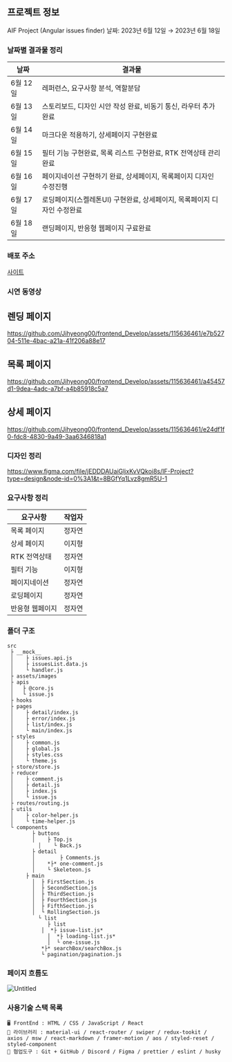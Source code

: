 
## 프로젝트 정보

AIF Project (Angular issues finder)
날짜: 2023년 6월 12일 → 2023년 6월 18일

### 날짜별 결과물 정리

|           날짜 |                                                                결과물 |
| --- | --- |
|        6월 12일 | 레퍼런스, 요구사항 분석, 역할분담 |
|        6월 13일 | 스토리보드, 디자인 시안 작성 완료, 비동기 통신, 라우터 추가완료 |
|        6월 14일 | 마크다운 적용하기, 상세페이지 구현완료 |
|        6월 15일 | 필터 기능 구현완료, 목록 리스트 구현완료, RTK 전역상태 관리 완료 |
|        6월 16일 | 페이지네이션 구현하기 완료, 상세페이지, 목록페이지 디자인 수정진행 |
|        6월 17일 | 로딩페이지(스켈레톤UI) 구현완료, 상세페이지, 목록페이지 디자인 수정완료 |
|        6월 18일 | 랜딩페이지, 반응형 웹페이지 구료완료 |

### 배포 주소

[사이트](https://toyifproject.netlify.app/)

### 시연 동영상

## 렌딩 페이지
https://github.com/Jihyeong00/frontend_Develop/assets/115636461/e7b52704-511e-4bac-a21a-41f206a88e17

## 목록 페이지
https://github.com/Jihyeong00/frontend_Develop/assets/115636461/a45457d1-9dea-4adc-a7bf-a4b85918c5a7

## 상세 페이지
https://github.com/Jihyeong00/frontend_Develop/assets/115636461/e24df1f0-fdc8-4830-9a49-3aa6346818a1

### 디자인 정리

https://www.figma.com/file/jEDDDAUaiGljxKvVQkoi8s/IF-Project?type=design&node-id=0%3A1&t=8BGfYq1Lvz8gmR5U-1

### 요구사항 정리

|         요구사항   |                                                               작업자 |
| --- | --- |
|     목록 페이지 |                                                                정자연 |
|     상세 페이지 |                                                                이지형 |
|     RTK 전역상태 |                                                                정자연 |
|       필터 기능 |                                                                이지형 |
|    페이지네이션 |                                                                정자연 |
|      로딩페이지 |                                                                정자연 |
|   반응형 웹페이지 |                                                              정자연 |

### 폴더 구조

```
src
 ├ __mock__
 │    ├ issues.api.js
 │    ├ issuesList.data.js
 │    └ handler.js
 ├ assets/images
 ├ apis
 │	 ├ @core.js
 │   └ issue.js
 ├ hooks
 ├ pages
 │	  ├ detail/index.js
 │	  ├ error/index.js
 │	  ├ list/index.js
 │	  └ main/index.js
 ├ styles
 │	  ├ common.js
 │	  ├ global.js
 │	  ├ styles.css
 │	  └ theme.js
 ├ store/store.js
 ├ reducer
 │	  ├ comment.js
 │	  ├ detail.js
 │	  ├ index.js
 │	  └ issue.js
 ├ routes/routing.js
 ├ utils
 │	  ├ color-helper.js
 │	  └ time-helper.js
 └ components
 	    ├ buttons 
 	    │    ├ Top.js 
 		  │    └ Back.js
 	    ├ detail
 	    │		 ├ Comments.js
 	    │    *├* one-comment.js
 	    │    └ Skeleteon.js
      ├ main
	    │  ├ FirstSection.js
	    │  ├ SecondSection.js
	    │  ├ ThirdSection.js
	    │  ├ FourthSection.js
	    │  ├ FifthSection.js
	    │  └ RollingSection.js
		  └ list 
		     ├ list 
	       │  *├ issue-list.js*
		     │  *├ loading-list.js*
		     │  └ one-issue.js
	       *├* searchBox/searchBox.js
	       └ pagination/pagination.js
```

### 페이지 흐름도

![Untitled](https://github.com/JuramLee/MovieTrailer_project2/assets/115636461/4dda50ad-c612-4ca6-9b10-cba0bb1d57e4)

### 사용기술 스택 목록

```
🖥️ FrontEnd : HTML / CSS / JavaScript / React
🌈 라이브러리 : material-ui / react-router / swiper / redux-tookit / axios / msw / react-markdown / framer-motion / aos / styled-reset / styled-component 
🤼 협업도구 : Git + GitHub / Discord / Figma / prettier / eslint / husky
```

